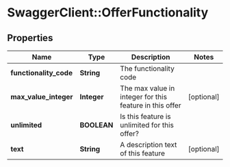 # SwaggerClient::OfferFunctionality

## Properties
Name | Type | Description | Notes
------------ | ------------- | ------------- | -------------
**functionality_code** | **String** | The functionality code | 
**max_value_integer** | **Integer** | The max value in integer for this feature in this offer | [optional] 
**unlimited** | **BOOLEAN** | Is this feature is unlimited for this offer? | 
**text** | **String** | A description text of this feature | [optional] 


